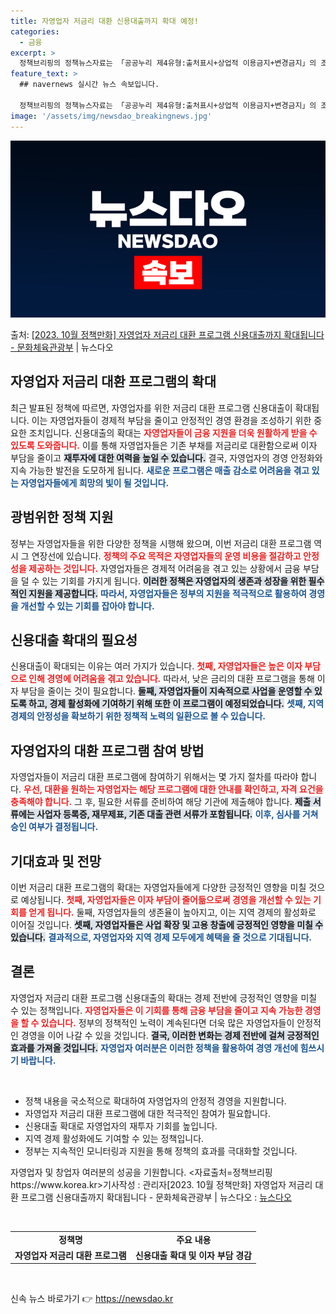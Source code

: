```yaml
---
title: 자영업자 저금리 대환 신용대출까지 확대 예정!
categories:
  - 금융
excerpt: >
  정책브리핑의 정책뉴스자료는 「공공누리 제4유형:출처표시+상업적 이용금지+변경금지」의 조건에 따라 자유롭게 이…
feature_text: >
  ## navernews 실시간 뉴스 속보입니다.

  정책브리핑의 정책뉴스자료는 「공공누리 제4유형:출처표시+상업적 이용금지+변경금지」의 조건에 따라 자유롭게 이…
image: '/assets/img/newsdao_breakingnews.jpg'
---
```


![뉴스다오 속보](/assets/img/newsdao_breakingnews.jpg)

<p>출처: <a href="https://newsdao.kr/2093" rel="dofollow">[2023. 10월 정책만화] 자영업자 저금리 대환 프로그램 신용대출까지 확대됩니다 - 문화체육관광부</a> | 뉴스다오</p>

<h2 data-ke-size="size26">자영업자 저금리 대환 프로그램의 확대</h2>

<p data-ke-size="size16">최근 발표된 정책에 따르면, 자영업자를 위한 저금리 대환 프로그램 신용대출이 확대됩니다. 이는 자영업자들이 경제적 부담을 줄이고 안정적인 경영 환경을 조성하기 위한 중요한 조치입니다. 신용대출의 확대는 <b><span style="color: #ee2323;">자영업자들이 금융 지원을 더욱 원활하게 받을 수 있도록 도와줍니다.</span></b> 이를 통해 자영업자들은 기존 부채를 저금리로 대환함으로써 이자 부담을 줄이고 <b><span style="background-color: #21538527;">재투자에 대한 여력을 높일 수 있습니다.</span></b> 결국, 자영업자의 경영 안정화와 지속 가능한 발전을 도모하게 됩니다. <b><span style="color: #1a5490;">새로운 프로그램은 매출 감소로 어려움을 겪고 있는 자영업자들에게 희망의 빛이 될 것입니다.</span></b> </p>

<h2 data-ke-size="size26">광범위한 정책 지원</h2>

<p data-ke-size="size16">정부는 자영업자들을 위한 다양한 정책을 시행해 왔으며, 이번 저금리 대환 프로그램 역시 그 연장선에 있습니다. <b><span style="color: #ee2323;">정책의 주요 목적은 자영업자들의 운영 비용을 절감하고 안정성을 제공하는 것입니다.</span></b> 자영업자들은 경제적 어려움을 겪고 있는 상황에서 금융 부담을 덜 수 있는 기회를 가지게 됩니다. <b><span style="background-color: #21538527;">이러한 정책은 자영업자의 생존과 성장을 위한 필수적인 지원을 제공합니다.</span></b> <b><span style="color: #1a5490;">따라서, 자영업자들은 정부의 지원을 적극적으로 활용하여 경영을 개선할 수 있는 기회를 잡아야 합니다.</span></b> </p>

<h2 data-ke-size="size26">신용대출 확대의 필요성</h2>

<p data-ke-size="size16">신용대출이 확대되는 이유는 여러 가지가 있습니다. <b><span style="color: #ee2323;">첫째, 자영업자들은 높은 이자 부담으로 인해 경영에 어려움을 겪고 있습니다.</span></b> 따라서, 낮은 금리의 대환 프로그램을 통해 이자 부담을 줄이는 것이 필요합니다. <b><span style="background-color: #21538527;">둘째, 자영업자들이 지속적으로 사업을 운영할 수 있도록 하고, 경제 활성화에 기여하기 위해 또한 이 프로그램이 예정되었습니다.</span></b> <b><span style="color: #1a5490;">셋째, 지역 경제의 안정성을 확보하기 위한 정책적 노력의 일환으로 볼 수 있습니다.</span></b> </p>

<h2 data-ke-size="size26">자영업자의 대환 프로그램 참여 방법</h2>

<p data-ke-size="size16">자영업자들이 저금리 대환 프로그램에 참여하기 위해서는 몇 가지 절차를 따라야 합니다. <b><span style="color: #ee2323;">우선, 대환을 원하는 자영업자는 해당 프로그램에 대한 안내를 확인하고, 자격 요건을 충족해야 합니다.</span></b> 그 후, 필요한 서류를 준비하여 해당 기관에 제출해야 합니다. <b><span style="background-color: #21538527;">제출 서류에는 사업자 등록증, 재무제표, 기존 대출 관련 서류가 포함됩니다.</span></b> <b><span style="color: #1a5490;">이후, 심사를 거쳐 승인 여부가 결정됩니다.</span></b> </p>

<h2 data-ke-size="size26">기대효과 및 전망</h2>

<p data-ke-size="size16">이번 저금리 대환 프로그램의 확대는 자영업자들에게 다양한 긍정적인 영향을 미칠 것으로 예상됩니다. <b><span style="color: #ee2323;">첫째, 자영업자들은 이자 부담이 줄어듦으로써 경영을 개선할 수 있는 기회를 얻게 됩니다.</span></b> 둘째, 자영업자들의 생존율이 높아지고, 이는 지역 경제의 활성화로 이어질 것입니다. <b><span style="background-color: #21538527;">셋째, 자영업자들은 사업 확장 및 고용 창출에 긍정적인 영향을 미칠 수 있습니다.</span></b> <b><span style="color: #1a5490;">결과적으로, 자영업자와 지역 경제 모두에게 혜택을 줄 것으로 기대됩니다.</span></b> </p>

<h2 data-ke-size="size26">결론</h2>

<p data-ke-size="size16">자영업자 저금리 대환 프로그램 신용대출의 확대는 경제 전반에 긍정적인 영향을 미칠 수 있는 정책입니다. <b><span style="color: #ee2323;">자영업자들은 이 기회를 통해 금융 부담을 줄이고 지속 가능한 경영을 할 수 있습니다.</span></b> 정부의 정책적인 노력이 계속된다면 더욱 많은 자영업자들이 안정적인 경영을 이어 나갈 수 있을 것입니다. <b><span style="background-color: #21538527;">결국, 이러한 변화는 경제 전반에 걸쳐 긍정적인 효과를 가져올 것입니다.</span></b> <b><span style="color: #1a5490;">자영업자 여러분은 이러한 정책을 활용하여 경영 개선에 힘쓰시기 바랍니다.</span></b> </p>
  
<p data-ke-size="size16">&nbsp;</p>
  
<ul>
    <li>정책 내용을 국소적으로 확대하여 자영업자의 안정적 경영을 지원합니다.</li>
    <li>자영업자 저금리 대환 프로그램에 대한 적극적인 참여가 필요합니다.</li>
    <li>신용대출 확대로 자영업자의 재투자 기회를 높입니다.</li>
    <li>지역 경제 활성화에도 기여할 수 있는 정책입니다.</li>
    <li>정부는 지속적인 모니터링과 지원을 통해 정책의 효과를 극대화할 것입니다.</li>
</ul>

<p data-ke-size="size16">자영업자 및 창업자 여러분의 성공을 기원합니다. <자료출처=정책브리핑 https://www.korea.kr>기사작성 : 관리자[2023. 10월 정책만화] 자영업자 저금리 대환 프로그램 신용대출까지 확대됩니다 - 문화체육관광부 | 뉴스다오  : <a href="https://newsdao.kr/2093">뉴스다오</a></p>
  
<p data-ke-size="size16">&nbsp;</p>

<table style="width: 100%;">
    <tr>
        <td style="text-align: center; height: 17px;"><b>정책명</b></td>
        <td style="text-align: center; height: 17px;"><b>주요 내용</b></td>
    </tr>
    <tr>
        <td style="text-align: center; height: 17px;"><b>자영업자 저금리 대환 프로그램</b></td>
        <td style="text-align: center; height: 17px;"><b>신용대출 확대 및 이자 부담 경감</b></td>
    </tr>
</table>

<p data-ke-size="size16">&nbsp;</p> 

신속 뉴스 바로가기 👉 <a href="https://newsdao.kr" rel="dofollow">https://newsdao.kr</a>


